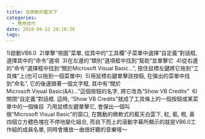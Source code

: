 ```yaml
---
title: 在微軟的藍天下
categories:
  - 應用技巧
date: 2010-09-22 20:18:20
tags:
---
```


1)啟動VB6.0 
2)單擊“視圖”菜單, 從其中的“工具欄”子菜單中選擇“自定義”對話框, 選擇其中的“命令”選項 
3)在左邊的“類別”選項框中找到“幫助”並單擊它 
4)從右邊的“命令”選擇框中找到“關於Microsoft Visual Basic…”, 按住鼠標左鍵將它拖到“工具條”上(也可以拖到一個菜單中) 
5)用鼠標右鍵單擊該按鈕, 在彈出的菜單中找到“命名”, 它的後邊跟著一個文字框, 其中有“關於Microsoft Visual Basic(&A)…”這個按鈕的名字, 將它改為“Show VB Credits” 
6)關閉“自定義”對話框. 這時, “Show VB Credits”就成了工具條上的一個按鈕或某菜單中的一個條目 
7)用鼠標左鍵單擊它, 會彈出一個叫做“Microsoft Visual Basic”的窗口, 在飄動的微軟式的藍天白雲下, 紅, 藍, 橙, 黃四個立方體色塊在不停地變化組合, 而自下而上的滾動字幕所顯示的就是VB6.0工作組的成員名單, 同時會播放一曲很好聽的音樂哦～
